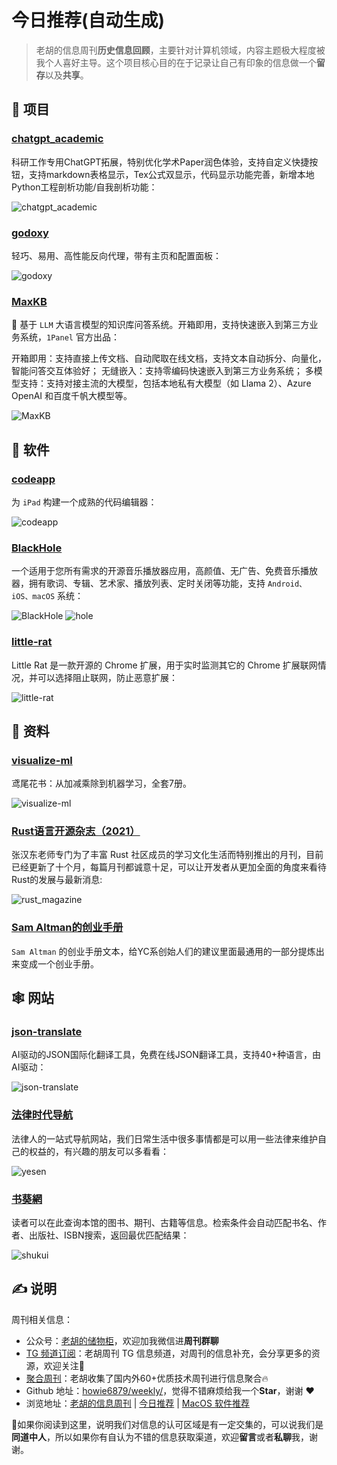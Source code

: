 # 今日推荐(自动生成)

> 老胡的信息周刊**历史信息回顾**，主要针对计算机领域，内容主题极大程度被我个人喜好主导。这个项目核心目的在于记录让自己有印象的信息做一个**留存**以及**共享**。


## 🎯 项目 

### [chatgpt_academic](https://github.com/binary-husky/chatgpt_academic)

科研工作专用ChatGPT拓展，特别优化学术Paper润色体验，支持自定义快捷按钮，支持markdown表格显示，Tex公式双显示，代码显示功能完善，新增本地Python工程剖析功能/自我剖析功能：

![chatgpt_academic](https://images-1252557999.file.myqcloud.com/uPic/chatgpt_academic.png) 

### [godoxy](https://github.com/yusing/godoxy)

轻巧、易用、高性能反向代理，带有主页和配置面板：

![godoxy](https://images-1252557999.file.myqcloud.com/uPic/7I4SVq.png) 

### [MaxKB](https://github.com/1Panel-dev/MaxKB)

💬 基于 `LLM` 大语言模型的知识库问答系统。开箱即用，支持快速嵌入到第三方业务系统，`1Panel` 官方出品：

开箱即用：支持直接上传文档、自动爬取在线文档，支持文本自动拆分、向量化，智能问答交互体验好；
无缝嵌入：支持零编码快速嵌入到第三方业务系统；
多模型支持：支持对接主流的大模型，包括本地私有大模型（如 Llama 2）、Azure OpenAI 和百度千帆大模型等。

![MaxKB](https://images-1252557999.file.myqcloud.com/uPic/MaxKB.jpg) 

## 🤖 软件 

### [codeapp](https://github.com/thebaselab/codeapp)

为 `iPad` 构建一个成熟的代码编辑器：

![codeapp](https://images-1252557999.file.myqcloud.com/uPic/codeapp.png) 

### [BlackHole](https://github.com/Sangwan5688/BlackHole)

一个适用于您所有需求的开源音乐播放器应用，高颜值、无广告、免费音乐播放器，拥有歌词、专辑、艺术家、播放列表、定时关闭等功能，支持 `Android、iOS、macOS` 系统：

![BlackHole](https://images-1252557999.file.myqcloud.com/uPic/BlackHole.png)
![hole](https://images-1252557999.file.myqcloud.com/uPic/hole.jpg) 

### [little-rat](https://github.com/dnakov/little-rat)

Little Rat 是一款开源的 Chrome 扩展，用于实时监测其它的 Chrome 扩展联网情况，并可以选择阻止联网，防止恶意扩展：

![little-rat](https://images-1252557999.file.myqcloud.com/uPic/little-rat.webp) 

## 👀 资料 

### [visualize-ml](https://github.com/visualize-ml)

鸢尾花书：从加减乘除到机器学习，全套7册。

![visualize-ml](https://images-1252557999.file.myqcloud.com/uPic/visualize-ml.jpg) 

### [Rust语言开源杂志（2021）](https://rustmagazine.github.io/rust_magazine_2021/)

张汉东老师专门为了丰富 Rust 社区成员的学习文化生活而特别推出的月刊，目前已经更新了十个月，每篇月刊都诚意十足，可以让开发者从更加全面的角度来看待Rust的发展与最新消息:

![rust_magazine](https://images-1252557999.file.myqcloud.com/uPic/FvKrE4.png) 

### [Sam Altman的创业手册](https://jxp73q7qjsg.feishu.cn/docx/WCNZdKDa4o2eUrxK5ElcfBXEnah)

`Sam Altman` 的创业手册文本，给YC系创始人们的建议里面最通用的一部分提炼出来变成一个创业手册。 

## 🕸 网站 

### [json-translate](https://github.com/ViggoZ/json-translate/blob/main/README.zh.md)

AI驱动的JSON国际化翻译工具，免费在线JSON翻译工具，支持40+种语言，由AI驱动：

![json-translate](https://images-1252557999.file.myqcloud.com/uPic/IzziYk.png) 

### [法律时代导航](https://yesen.cn/)

法律人的一站式导航网站，我们日常生活中很多事情都是可以用一些法律来维护自己的权益的，有兴趣的朋友可以多看看：

![yesen](https://images-1252557999.file.myqcloud.com/uPic/yesen.jpg) 

### [书葵網](https://www.shukui.net/)

读者可以在此查询本馆的图书、期刊、古籍等信息。检索条件会自动匹配书名、作者、出版社、ISBN搜索，返回最优匹配结果：

![shukui](https://images-1252557999.file.myqcloud.com/uPic/shukui.jpg) 

## ✍️ 说明

周刊相关信息：

- 公众号：[老胡的储物柜](https://images-1252557999.file.myqcloud.com/uPic/ETIbMe.jpg)，欢迎加我微信进**周刊群聊**
- [TG 频道订阅](https://t.me/howie_weekly)：老胡周刊 TG 信息频道，对周刊的信息补充，会分享更多的资源，欢迎关注👏
- [聚合周刊](https://www.fre321.com/weekly)：老胡收集了国内外60+优质技术周刊进行信息聚合🔥
- Github 地址：[howie6879/weekly/](https://github.com/howie6879/weekly/)，觉得不错麻烦给我一个**Star**，谢谢 ❤️
- 浏览地址：[老胡的信息周刊](https://weekly.howie6879.com) | [今日推荐](https://weekly.howie6879.com/recommend/index.html) | [MacOS 软件推荐](https://weekly.howie6879.com/soft/mac.html)

🙌如果你阅读到这里，说明我们对信息的认可区域是有一定交集的，可以说我们是**同道中人**，所以如果你有自认为不错的信息获取渠道，欢迎**留言**或者**私聊**我，谢谢。